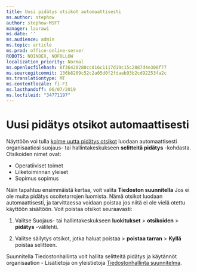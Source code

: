 ```yaml
---
title: Uusi pidätys otsikot automaattisesti
ms.author: stephow
author: stephow-MSFT
manager: laurawi
ms.date: ''
ms.audience: admin
ms.topic: article
ms.prod: office-online-server
ROBOTS: NOINDEX, NOFOLLOW
localization_priority: Normal
ms.openlocfilehash: 6f36420280cc016c1117d19c15c2887d4e308f77
ms.sourcegitcommit: 136b8209c52c2a05d0f2fdaab93b2cd92253fa2c
ms.translationtype: MT
ms.contentlocale: fi-FI
ms.lasthandoff: 06/07/2019
ms.locfileid: "34771197"
---
```

# <a name="new-retention-labels-created-automatically"></a>Uusi pidätys otsikot automaattisesti

Näyttöön voi tulla [kolme uutta pidätys otsikot](https://docs.microsoft.com/office365/securitycompliance/file-plan-manager#default-retention-labels-and-label-policy) luodaan automaattisesti organisaatiosi suojaus- tai hallintakeskukseen **selitteitä pidätys** -kohdasta. Otsikoiden nimet ovat:

- Operatiiviset toimet
- Liiketoiminnan yleiset
- Sopimus sopimus

Näin tapahtuu ensimmäistä kertaa, voit valita **Tiedoston suunnitella** Jos ei ole muita pidätys osoitetarrojen luomista. Nämä otsikot luodaan automaattisesti, ja tarvittaessa voidaan poistaa jos niitä ei ole vielä otettu käyttöön sisältöön. Voit poistaa otsikot seuraavasti:

1. Valitse Suojaus- tai hallintakeskukseen **luokitukset** > **otsikoiden** > **pidätys** -välilehti.

1. Valitse säilytys otsikot, jotka haluat poistaa > **poistaa tarran** > **Kyllä** poistaa selitteen.

Suunnitella Tiedostonhallinta voit hallita selitteitä pidätys ja käytännöt organisaation - Lisätietoja on yleistietoja [Tiedostonhallinta suunnitelma](https://docs.microsoft.com/office365/securitycompliance/file-plan-manager).